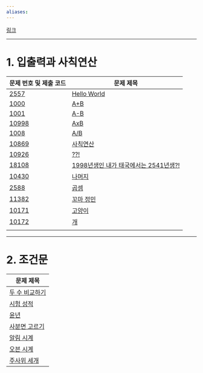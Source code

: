 ```yaml
---
aliases:
---
```


[링크](https://www.acmicpc.net/step) 

---
# 1. 입출력과 사칙연산

| 문제 번호 및 제출 코드 | 문제 제목 |
| ---- | ---- |
| [2557](Collection/2557.md) | [Hello World](https://www.acmicpc.net/problem/2557)<br> |
| [1000](1000.md) | [A+B](https://www.acmicpc.net/problem/1000) |
| [1001](1001.md) | [A-B](https://www.acmicpc.net/problem/1001) |
| [10998](Collection/10998.md) | [AxB](https://www.acmicpc.net/problem/10998) |
| [1008](1008.md) | [A/B](https://www.acmicpc.net/problem/1008) |
| [10869](Collection/10869.md) | [사칙연산](https://www.acmicpc.net/problem/10869) |
| [10926](Collection/10926.md) | [??!](https://www.acmicpc.net/problem/10926) |
| [18108](Collection/18108.md) | [1998년생인 내가 태국에서는 2541년생?!](https://www.acmicpc.net/problem/18108) |
| [10430](Collection/10430.md) | [나머지](https://www.acmicpc.net/problem/10430) |
| [2588](Collection/2588.md) | [곱셈](https://www.acmicpc.net/problem/2588) |
| [11382](Collection/11382.md) | [꼬마 정민](https://www.acmicpc.net/problem/11382) |
| [10171](Collection/10171.md) | [고양이](https://www.acmicpc.net/problem/10171) |
| [10172](Collection/10172.md) | [개](https://www.acmicpc.net/problem/10172) |
|  |  |

---
# 2. 조건문

| 문제 제목 |
| ---- |
| [두 수 비교하기](https://www.acmicpc.net/problem/1330)<br> |
| [시험 성적](https://www.acmicpc.net/problem/9498) |
| [윤년](https://www.acmicpc.net/problem/2753) |
| [사분면 고르기](https://www.acmicpc.net/problem/14681) |
| [알림 시계](https://www.acmicpc.net/problem/2884) |
| [오븐 시계](https://www.acmicpc.net/problem/2525) |
| [주사위 세개](https://www.acmicpc.net/problem/2480) |


